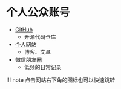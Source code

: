 # 个人公众账号

- [GitHub](https://github.com/swilderyude)
    - 开源代码仓库
- [个人网站](https://swilderyude.github.io)
    - 博客、文章
- 微信朋友圈
    - 低频的日常记录

!!! note
    点击网站右下角的图标也可以快速跳转
